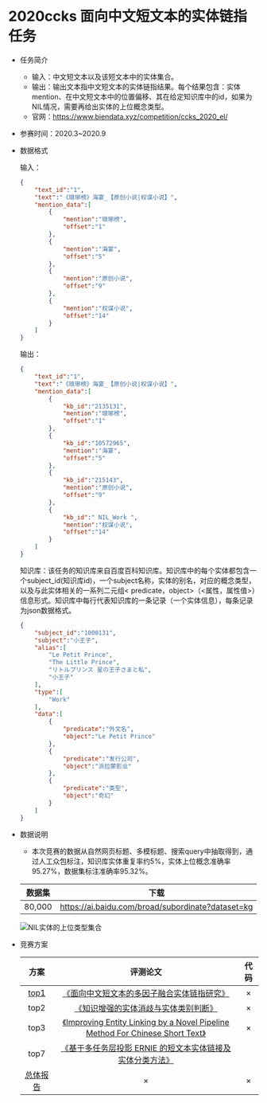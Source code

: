 # 2020ccks 面向中文短文本的实体链指任务

* 任务简介

  * 输入：中文短文本以及该短文本中的实体集合。
  * 输出：输出文本指中文短文本的实体链指结果。每个结果包含：实体mention、在中文短文本中的位置偏移、其在给定知识库中的id，如果为NIL情况，需要再给出实体的上位概念类型。
  * 官网：https://www.biendata.xyz/competition/ccks_2020_el/

* 参赛时间：2020.3~2020.9

* 数据格式

  输入：

  ```json
  {
      "text_id":"1",
      "text":"《琅琊榜》海宴_【原创小说|权谋小说】",
      "mention_data":[
          {
              "mention":"琅琊榜",
              "offset":"1"
          },
          {
              "mention":"海宴",
              "offset":"5"
          },
          {
              "mention":"原创小说",
              "offset":"9"
          },
          {
              "mention":"权谋小说",
              "offset":"14"
          }
      ]
  }
  ```

  输出：

  ```json
  {
      "text_id":"1",
      "text":"《琅琊榜》海宴_【原创小说|权谋小说】",
      "mention_data":[
          {
              "kb_id":"2135131",
              "mention":"琅琊榜",
              "offset":"1"
          },
          {
              "kb_id":"10572965",
              "mention":"海宴",
              "offset":"5"
          },
          {
              "kb_id":"215143",
              "mention":"原创小说",
              "offset":"9"
          },
          {
              "kb_id":" NIL_Work ",
              "mention":"权谋小说",
              "offset":"14"
          }
      ]
  }
  ```

  知识库：该任务的知识库来自百度百科知识库。知识库中的每个实体都包含一个subject_id(知识库id)，一个subject名称，实体的别名，对应的概念类型，以及与此实体相关的一系列二元组< predicate，object>（<属性，属性值>）信息形式。知识库中每行代表知识库的一条记录（一个实体信息），每条记录为json数据格式。

  ```json
  {
      "subject_id":"1000131",
      "subject":"小王子",
      "alias":[
          "Le Petit Prince",
          "The Little Prince",
          "リトルプリンス 星の王子さまと私",
          "小王子"
      ],
      "type":[
          "Work"
      ],
      "data":[
          {
              "predicate":"外文名",
              "object":"Le Petit Prince"
          },
          {
              "predicate":"发行公司",
              "object":"派拉蒙影业"
          },
          {
              "predicate":"类型",
              "object":"奇幻"
          }
      ]
  }
  ```

* 数据说明

  * 本次竞赛的数据从自然网页标题、多模标题、搜索query中抽取得到，通过人工众包标注，知识库实体重复率约5%，实体上位概念准确率95.27%，数据集标注准确率95.32%。

  | 数据集 |                       下载                        |
  | :----: | :-----------------------------------------------: |
  | 80,000 | https://ai.baidu.com/broad/subordinate?dataset=kg |

  ![NIL实体的上位类型集合](https://github.com/TingFree/NLPer-Arsenal/blob/master/%E5%BE%80%E6%9C%9F%E7%AB%9E%E8%B5%9B/%E5%AE%9E%E4%BD%93%E9%93%BE%E6%8C%87/pic/1.png?raw=true)

* 竞赛方案

  |                             方案                             |                           评测论文                           | 代码 |
  | :----------------------------------------------------------: | :----------------------------------------------------------: | :--: |
  |   [top1](https://www.bilibili.com/video/BV1jK4y177Ya?p=22)   | [《面向中文短文本的多因子融合实体链指研究》](https://bj.bcebos.com/v1/conference/ccks2020/eval_paper/ccks2020_eval_paper_2_1.pdf) |  ×   |
  |                             top2                             | [《知识增强的实体消歧与实体类别判断》](https://bj.bcebos.com/v1/conference/ccks2020/eval_paper/ccks2020_eval_paper_2_2.pdf) |  ×   |
  |                             top3                             | [《Improving Entity Linking by a Novel Pipeline Method For Chinese Short Text》](https://bj.bcebos.com/v1/conference/ccks2020/eval_paper/ccks2020_eval_paper_2_3.pdf) |  ×   |
  |                             top7                             | [《基于多任务层投影 ERNIE 的短文本实体链接及实体分类方法》](https://bj.bcebos.com/v1/conference/ccks2020/eval_paper/ccks2020_eval_paper_2_8.pdf) |      |
  | [总体报告](https://www.bilibili.com/video/BV1jK4y177Ya?p=21) |                              ×                               |  ×   |

  


